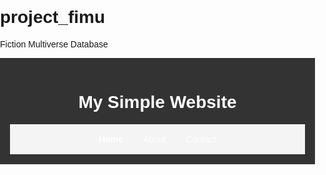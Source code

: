 # project_fimu
Fiction Multiverse Database
<!DOCTYPE html>
<html lang="en">
<head>
    <meta charset="UTF-8">
    <meta name="viewport" content="width=device-width, initial-scale=1.0">
    <title>My Simple Website</title>
    <style>
        /* Basic styling for the header and tabs */
        body {
            font-family: Arial, sans-serif;
            margin: 0;
            padding: 0;
        }
        header {
            background-color: #333;
            color: white;
            padding: 1rem;
            text-align: center;
        }
        .tabs {
            display: flex;
            justify-content: center;
            background-color: #f4f4f4;
            padding: 1rem;
        }
        .tab {
            margin: 0 1rem;
            cursor: pointer;
        }
        .tab.active {
            font-weight: bold;
        }
        .content {
            padding: 1rem;
        }
        /* Styling for the images and information */
        .tab-content {
            display: none;
        }
        .tab-content.active {
            display: block;
        }
        .tab-content img {
            max-width: 100%;
            height: auto;
        }
    </style>
</head>
<body>
    <header>
        <h1>My Simple Website</h1>
        <div class="tabs">
            <div class="tab active" onclick="showTab('home')">Home</div>
            <div class="tab" onclick="showTab('about')">About</div>
            <div class="tab" onclick="showTab('contact')">Contact</div>
        </div>
    </header>
    <div class="content">
        <div class="tab-content" id="home">
            <h2>Welcome to our website!</h2>
            <p>This is the home page. Feel free to explore.</p>
        </div>
        <div class="tab-content" id="about">
            <h2>About Us</h2>
            <p>We are a team of passionate developers.</p>
        </div>
        <div class="tab-content" id="contact">
            <h2>Contact Us</h2>
            <p>You can reach us at contact@example.com.</p>
        </div>
    </div>
    <script>
        // Function to show the selected tab content
        function showTab(tabId) {
            const tabs = document.querySelectorAll('.tab');
            const tabContents = document.querySelectorAll('.tab-content');
            tabs.forEach(tab => tab.classList.remove('active'));
            tabContents.forEach(content => content.classList.remove('active'));
            document.getElementById(tabId).classList.add('active');
            document.querySelector(`[onclick="showTab('${tabId}')"]`).classList.add('active');
        }
        // Show the home tab by default
        showTab('home');
    </script>
</body>
</html>

